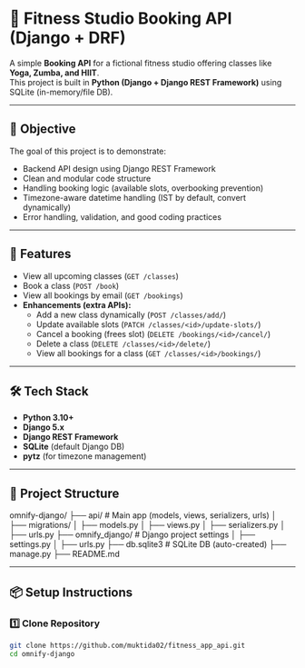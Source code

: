 # 🧪 Fitness Studio Booking API (Django + DRF)

A simple **Booking API** for a fictional fitness studio offering classes like **Yoga, Zumba, and HIIT**.  
This project is built in **Python (Django + Django REST Framework)** using SQLite (in-memory/file DB).  

---

## 📌 Objective
The goal of this project is to demonstrate:
- Backend API design using Django REST Framework
- Clean and modular code structure
- Handling booking logic (available slots, overbooking prevention)
- Timezone-aware datetime handling (IST by default, convert dynamically)
- Error handling, validation, and good coding practices

---

## 🚀 Features
- View all upcoming classes (`GET /classes`)
- Book a class (`POST /book`)
- View all bookings by email (`GET /bookings`)
- **Enhancements (extra APIs):**
  - Add a new class dynamically (`POST /classes/add/`)
  - Update available slots (`PATCH /classes/<id>/update-slots/`)
  - Cancel a booking (frees slot) (`DELETE /bookings/<id>/cancel/`)
  - Delete a class (`DELETE /classes/<id>/delete/`)
  - View all bookings for a class (`GET /classes/<id>/bookings/`)

---

## 🛠️ Tech Stack
- **Python 3.10+**
- **Django 5.x**
- **Django REST Framework**
- **SQLite** (default Django DB)
- **pytz** (for timezone management)

---

## 📂 Project Structure
omnify-django/
├── api/                   # Main app (models, views, serializers, urls)
│   ├── migrations/
│   ├── models.py
│   ├── views.py
│   ├── serializers.py
│   ├── urls.py
├── omnify_django/         # Django project settings
│   ├── settings.py
│   ├── urls.py
├── db.sqlite3             # SQLite DB (auto-created)
├── manage.py
├── README.md

---

## 📦 Setup Instructions

### 1️⃣ Clone Repository
```bash
git clone https://github.com/muktida02/fitness_app_api.git
cd omnify-django


